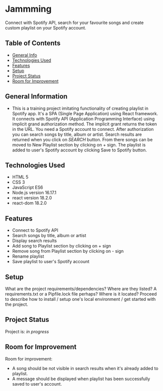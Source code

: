 # Jammming

Connect with Spotify API, search for your favourite songs and create custom playlist on your Spotify account.


## Table of Contents
* [General Info](#general-information)
* [Technologies Used](#technologies-used)
* [Features](#features)
* [Setup](#setup)
* [Project Status](#project-status)
* [Room for Improvement](#room-for-improvement)


## General Information
- This is a training project imitating functionality of creating playlist in Spotify app. It's a SPA (Single Page Application) using React framework. It connects with Spotify API (Application Programming Interface) using implicit grand authorization method. The implicit grant returns the token in the URL. You need a Spotify account to connect. After authorization you can search songs by title, album or artist. Search results are returned when you click on _SEARCH_ button. From there songs can be moved to New Playlist section by clicking on + sign. The playlist is added to user's Spotify account by clicking Save to Spotify button.


## Technologies Used
- HTML 5
- CSS 3
- JavaScript ES6
- Node.js version 16.17.1
- react version 18.2.0
- react-dom 18.2.0


## Features
- Connect to Spotify API
- Search songs by title, album or artist
- Display search results
- Add song to Playlist section by clicking on + sign
- Remove song from Playlist section by clicking on - sign
- Rename playlist
- Save playlist to user's Spotify account


## Setup
What are the project requirements/dependencies? Where are they listed? A requirements.txt or a Pipfile.lock file perhaps? Where is it located?
Proceed to describe how to install / setup one's local environment / get started with the project.


## Project Status
Project is: _in progress_


## Room for Improvement

Room for improvement:
- A song should be not visible in search results when it's already added to playlist.
- A message should be displayed when playlist has been successfully saved to user's account.

